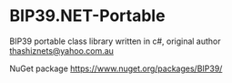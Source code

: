 # BIP39.NET-Portable
BIP39 portable class library written in c#, original author thashiznets@yahoo.com.au

NuGet package https://www.nuget.org/packages/BIP39/
